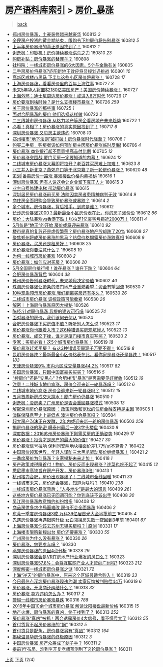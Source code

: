 [房产语料库索引](../../README.md)  > [房价_暴涨](房价_暴涨.md)
====
> [back](../README.md)

- [郑州房价暴涨，土豪装修越来越豪华](http://jkwz.applinzi.com/ittc/6865506367988827141.html#%E9%83%91%E5%B7%9E%E6%88%BF%E4%BB%B7%E6%9A%B4%E6%B6%A8%EF%BC%8C%E5%9C%9F%E8%B1%AA%E8%A3%85%E4%BF%AE%E8%B6%8A%E6%9D%A5%E8%B6%8A%E8%B1%AA%E5%8D%8E) 160813 *3* 
- [全民房产投资的黄金期结束，限购令下的房价将告别暴涨](http://jkwz.applinzi.com/ittc/6865592973802341380.html#%E5%85%A8%E6%B0%91%E6%88%BF%E4%BA%A7%E6%8A%95%E8%B5%84%E7%9A%84%E9%BB%84%E9%87%91%E6%9C%9F%E7%BB%93%E6%9D%9F%EF%BC%8C%E9%99%90%E8%B4%AD%E4%BB%A4%E4%B8%8B%E7%9A%84%E6%88%BF%E4%BB%B7%E5%B0%86%E5%91%8A%E5%88%AB%E6%9A%B4%E6%B6%A8) 160812 *5* 
- [上半年房价暴涨的真正原因找到了！](http://jkwz.applinzi.com/ittc/6865510423511696388.html#%E4%B8%8A%E5%8D%8A%E5%B9%B4%E6%88%BF%E4%BB%B7%E6%9A%B4%E6%B6%A8%E7%9A%84%E7%9C%9F%E6%AD%A3%E5%8E%9F%E5%9B%A0%E6%89%BE%E5%88%B0%E4%BA%86%EF%BC%81) 160812 *1* 
- [谢逸枫：印钞机！房价持续暴涨洪荒之力](http://jkwz.applinzi.com/ittc/6864869971330597893.html#%E8%B0%A2%E9%80%B8%E6%9E%AB%EF%BC%9A%E5%8D%B0%E9%92%9E%E6%9C%BA%EF%BC%81%E6%88%BF%E4%BB%B7%E6%8C%81%E7%BB%AD%E6%9A%B4%E6%B6%A8%E6%B4%AA%E8%8D%92%E4%B9%8B%E5%8A%9B) 160810 *23* 
- [购房补贴：房价暴涨的替罪羊？](http://jkwz.applinzi.com/ittc/6864035003259945988.html#%E8%B4%AD%E6%88%BF%E8%A1%A5%E8%B4%B4%EF%BC%9A%E6%88%BF%E4%BB%B7%E6%9A%B4%E6%B6%A8%E7%9A%84%E6%9B%BF%E7%BD%AA%E7%BE%8A%EF%BC%9F) 160808  
- [社科院：一线城市房价暴涨的6大因素，5个与金融有关](http://jkwz.applinzi.com/ittc/6862826220999410693.html#%E7%A4%BE%E7%A7%91%E9%99%A2%EF%BC%9A%E4%B8%80%E7%BA%BF%E5%9F%8E%E5%B8%82%E6%88%BF%E4%BB%B7%E6%9A%B4%E6%B6%A8%E7%9A%846%E5%A4%A7%E5%9B%A0%E7%B4%A0%EF%BC%8C5%E4%B8%AA%E4%B8%8E%E9%87%91%E8%9E%8D%E6%9C%89%E5%85%B3) 160805  
- [二手房房价将暴涨?庐阳新地王效应将显规划遇挑战](http://jkwz.applinzi.com/ittc/6861317098210591749.html#%E4%BA%8C%E6%89%8B%E6%88%BF%E6%88%BF%E4%BB%B7%E5%B0%86%E6%9A%B4%E6%B6%A8%3F%E5%BA%90%E9%98%B3%E6%96%B0%E5%9C%B0%E7%8E%8B%E6%95%88%E5%BA%94%E5%B0%86%E6%98%BE%E8%A7%84%E5%88%92%E9%81%87%E6%8C%91%E6%88%98) 160801 *10* 
- [高新区成楼市黑马 下半年这些小区房价将暴涨！](http://jkwz.applinzi.com/ittc/6859968943867036676.html#%E9%AB%98%E6%96%B0%E5%8C%BA%E6%88%90%E6%A5%BC%E5%B8%82%E9%BB%91%E9%A9%AC+%E4%B8%8B%E5%8D%8A%E5%B9%B4%E8%BF%99%E4%BA%9B%E5%B0%8F%E5%8C%BA%E6%88%BF%E4%BB%B7%E5%B0%86%E6%9A%B4%E6%B6%A8%EF%BC%81) 160728 *17* 
- [上海房价暴涨，看看房价里的百年上海往事](http://jkwz.applinzi.com/ittc/6859664705194558468.html#%E4%B8%8A%E6%B5%B7%E6%88%BF%E4%BB%B7%E6%9A%B4%E6%B6%A8%EF%BC%8C%E7%9C%8B%E7%9C%8B%E6%88%BF%E4%BB%B7%E9%87%8C%E7%9A%84%E7%99%BE%E5%B9%B4%E4%B8%8A%E6%B5%B7%E5%BE%80%E4%BA%8B) 160727 *3* 
- [未来5年华人将置$2180亿美国房产！美国房价持续暴涨！](http://jkwz.applinzi.com/ittc/6859474257284957188.html#%E6%9C%AA%E6%9D%A55%E5%B9%B4%E5%8D%8E%E4%BA%BA%E5%B0%86%E7%BD%AE%242180%E4%BA%BF%E7%BE%8E%E5%9B%BD%E6%88%BF%E4%BA%A7%EF%BC%81%E7%BE%8E%E5%9B%BD%E6%88%BF%E4%BB%B7%E6%8C%81%E7%BB%AD%E6%9A%B4%E6%B6%A8%EF%BC%81) 160727  
- [上海外环：迪士尼周边房价暴涨！或进入8万时代](http://jkwz.applinzi.com/ittc/6859189533320676356.html#%E4%B8%8A%E6%B5%B7%E5%A4%96%E7%8E%AF%EF%BC%9A%E8%BF%AA%E5%A3%AB%E5%B0%BC%E5%91%A8%E8%BE%B9%E6%88%BF%E4%BB%B7%E6%9A%B4%E6%B6%A8%EF%BC%81%E6%88%96%E8%BF%9B%E5%85%A58%E4%B8%87%E6%97%B6%E4%BB%A3) 160726 *17* 
- [房价要涨到啥时候？是什么支撑楼市暴涨？](http://jkwz.applinzi.com/ittc/6859109150742807557.html#%E6%88%BF%E4%BB%B7%E8%A6%81%E6%B6%A8%E5%88%B0%E5%95%A5%E6%97%B6%E5%80%99%EF%BC%9F%E6%98%AF%E4%BB%80%E4%B9%88%E6%94%AF%E6%92%91%E6%A5%BC%E5%B8%82%E6%9A%B4%E6%B6%A8%EF%BC%9F) 160726 *259* 
- [关于房价暴涨的那些事](http://jkwz.applinzi.com/ittc/6858687522607203333.html#%E5%85%B3%E4%BA%8E%E6%88%BF%E4%BB%B7%E6%9A%B4%E6%B6%A8%E7%9A%84%E9%82%A3%E4%BA%9B%E4%BA%8B) 160725 *1* 
- [面对合肥暴涨的房价 他们选择这样做](http://jkwz.applinzi.com/ittc/6857738181793022980.html#%E9%9D%A2%E5%AF%B9%E5%90%88%E8%82%A5%E6%9A%B4%E6%B6%A8%E7%9A%84%E6%88%BF%E4%BB%B7+%E4%BB%96%E4%BB%AC%E9%80%89%E6%8B%A9%E8%BF%99%E6%A0%B7%E5%81%9A) 160722 *2* 
- [二三线城市房价暴涨 从格力地产等房企看房地产未来趋势](http://jkwz.applinzi.com/ittc/6857735491927147524.html#%E4%BA%8C%E4%B8%89%E7%BA%BF%E5%9F%8E%E5%B8%82%E6%88%BF%E4%BB%B7%E6%9A%B4%E6%B6%A8+%E4%BB%8E%E6%A0%BC%E5%8A%9B%E5%9C%B0%E4%BA%A7%E7%AD%89%E6%88%BF%E4%BC%81%E7%9C%8B%E6%88%BF%E5%9C%B0%E4%BA%A7%E6%9C%AA%E6%9D%A5%E8%B6%8B%E5%8A%BF) 160722 *1* 
- [必看！真相了！房价暴涨的真实原因找到了！](http://jkwz.applinzi.com/ittc/6855897371866825732.html#%E5%BF%85%E7%9C%8B%EF%BC%81%E7%9C%9F%E7%9B%B8%E4%BA%86%EF%BC%81%E6%88%BF%E4%BB%B7%E6%9A%B4%E6%B6%A8%E7%9A%84%E7%9C%9F%E5%AE%9E%E5%8E%9F%E5%9B%A0%E6%89%BE%E5%88%B0%E4%BA%86%EF%BC%81) 160717 *6* 
- [深圳房价暴涨 又见房主欲违约](http://jkwz.applinzi.com/ittc/6852489558251537413.html#%E6%B7%B1%E5%9C%B3%E6%88%BF%E4%BB%B7%E6%9A%B4%E6%B6%A8+%E5%8F%88%E8%A7%81%E6%88%BF%E4%B8%BB%E6%AC%B2%E8%BF%9D%E7%BA%A6) 160708 *10* 
- [郑州楼市“地下法则”被打破！房价暴涨时代降至？](http://jkwz.applinzi.com/ittc/6852438466096530436.html#%E9%83%91%E5%B7%9E%E6%A5%BC%E5%B8%82%E2%80%9C%E5%9C%B0%E4%B8%8B%E6%B3%95%E5%88%99%E2%80%9D%E8%A2%AB%E6%89%93%E7%A0%B4%EF%BC%81%E6%88%BF%E4%BB%B7%E6%9A%B4%E6%B6%A8%E6%97%B6%E4%BB%A3%E9%99%8D%E8%87%B3%EF%BC%9F) 160708 *1* 
- [购买二手房，购房者该如何预防房主因房价暴涨临时反悔!](http://jkwz.applinzi.com/ittc/6851791421367124997.html#%E8%B4%AD%E4%B9%B0%E4%BA%8C%E6%89%8B%E6%88%BF%EF%BC%8C%E8%B4%AD%E6%88%BF%E8%80%85%E8%AF%A5%E5%A6%82%E4%BD%95%E9%A2%84%E9%98%B2%E6%88%BF%E4%B8%BB%E5%9B%A0%E6%88%BF%E4%BB%B7%E6%9A%B4%E6%B6%A8%E4%B8%B4%E6%97%B6%E5%8F%8D%E6%82%94%21) 160706 *4* 
- [房价暴涨 商业银行却不愿意提高首付比例](http://jkwz.applinzi.com/ittc/6851318854432850949.html#%E6%88%BF%E4%BB%B7%E6%9A%B4%E6%B6%A8+%E5%95%86%E4%B8%9A%E9%93%B6%E8%A1%8C%E5%8D%B4%E4%B8%8D%E6%84%BF%E6%84%8F%E6%8F%90%E9%AB%98%E9%A6%96%E4%BB%98%E6%AF%94%E4%BE%8B) 160705 *12* 
- [房价暴涨突围战 厦门买房一定要知道的内幕！](http://jkwz.applinzi.com/ittc/6847274640254436357.html#%E6%88%BF%E4%BB%B7%E6%9A%B4%E6%B6%A8%E7%AA%81%E5%9B%B4%E6%88%98+%E5%8E%A6%E9%97%A8%E4%B9%B0%E6%88%BF%E4%B8%80%E5%AE%9A%E8%A6%81%E7%9F%A5%E9%81%93%E7%9A%84%E5%86%85%E5%B9%95%EF%BC%81) 160624 *12* 
- [二线城市房价暴涨大幕即将拉开？老百姓买房难上加难！](http://jkwz.applinzi.com/ittc/6846859331282404357.html#%E4%BA%8C%E7%BA%BF%E5%9F%8E%E5%B8%82%E6%88%BF%E4%BB%B7%E6%9A%B4%E6%B6%A8%E5%A4%A7%E5%B9%95%E5%8D%B3%E5%B0%86%E6%8B%89%E5%BC%80%EF%BC%9F%E8%80%81%E7%99%BE%E5%A7%93%E4%B9%B0%E6%88%BF%E9%9A%BE%E4%B8%8A%E5%8A%A0%E9%9A%BE%EF%BC%81) 160623 *8* 
- [北三并入新北京？燕郊户口等于北京籍？新一轮房价暴涨？](http://jkwz.applinzi.com/ittc/6845748172902892548.html#%E5%8C%97%E4%B8%89%E5%B9%B6%E5%85%A5%E6%96%B0%E5%8C%97%E4%BA%AC%EF%BC%9F%E7%87%95%E9%83%8A%E6%88%B7%E5%8F%A3%E7%AD%89%E4%BA%8E%E5%8C%97%E4%BA%AC%E7%B1%8D%EF%BC%9F%E6%96%B0%E4%B8%80%E8%BD%AE%E6%88%BF%E4%BB%B7%E6%9A%B4%E6%B6%A8%EF%BC%9F) 160620 *48* 
- [策划|番禺房价一路涨 暴涨楼盘价格内幕揭秘](http://jkwz.applinzi.com/ittc/6844385065760719876.html#%E7%AD%96%E5%88%92%7C%E7%95%AA%E7%A6%BA%E6%88%BF%E4%BB%B7%E4%B8%80%E8%B7%AF%E6%B6%A8+%E6%9A%B4%E6%B6%A8%E6%A5%BC%E7%9B%98%E4%BB%B7%E6%A0%BC%E5%86%85%E5%B9%95%E6%8F%AD%E7%A7%98) 160616 *1* 
- [深圳房价暴涨 但有人说这会让企业留下真正人才](http://jkwz.applinzi.com/ittc/6843982826302866437.html#%E6%B7%B1%E5%9C%B3%E6%88%BF%E4%BB%B7%E6%9A%B4%E6%B6%A8+%E4%BD%86%E6%9C%89%E4%BA%BA%E8%AF%B4%E8%BF%99%E4%BC%9A%E8%AE%A9%E4%BC%81%E4%B8%9A%E7%95%99%E4%B8%8B%E7%9C%9F%E6%AD%A3%E4%BA%BA%E6%89%8D) 160615 *3* 
- [业主自费修建电梯 带动房价暴涨](http://jkwz.applinzi.com/ittc/6843873516256232453.html#%E4%B8%9A%E4%B8%BB%E8%87%AA%E8%B4%B9%E4%BF%AE%E5%BB%BA%E7%94%B5%E6%A2%AF+%E5%B8%A6%E5%8A%A8%E6%88%BF%E4%BB%B7%E6%9A%B4%E6%B6%A8) 160615  
- [深圳居民房价暴涨前买房 法院因卖房者患精神病判无效](http://jkwz.applinzi.com/ittc/6843671217101603845.html#%E6%B7%B1%E5%9C%B3%E5%B1%85%E6%B0%91%E6%88%BF%E4%BB%B7%E6%9A%B4%E6%B6%A8%E5%89%8D%E4%B9%B0%E6%88%BF+%E6%B3%95%E9%99%A2%E5%9B%A0%E5%8D%96%E6%88%BF%E8%80%85%E6%82%A3%E7%B2%BE%E7%A5%9E%E7%97%85%E5%88%A4%E6%97%A0%E6%95%88) 160614 *9* 
- [商住房全面限购会导致房价暴涨或暴跌？](http://jkwz.applinzi.com/ittc/6843583165888988165.html#%E5%95%86%E4%BD%8F%E6%88%BF%E5%85%A8%E9%9D%A2%E9%99%90%E8%B4%AD%E4%BC%9A%E5%AF%BC%E8%87%B4%E6%88%BF%E4%BB%B7%E6%9A%B4%E6%B6%A8%E6%88%96%E6%9A%B4%E8%B7%8C%EF%BC%9F) 160614 *2* 
- [多个城市，房价暴涨，背后推手，到底是谁？](http://jkwz.applinzi.com/ittc/6842957725545530372.html#%E5%A4%9A%E4%B8%AA%E5%9F%8E%E5%B8%82%EF%BC%8C%E6%88%BF%E4%BB%B7%E6%9A%B4%E6%B6%A8%EF%BC%8C%E8%83%8C%E5%90%8E%E6%8E%A8%E6%89%8B%EF%BC%8C%E5%88%B0%E5%BA%95%E6%98%AF%E8%B0%81%EF%BC%9F) 160612  
- [长沙房价暴涨2000？最新最全小区房价表在此，你的房子涨价没](http://jkwz.applinzi.com/ittc/6842914637418595333.html#%E9%95%BF%E6%B2%99%E6%88%BF%E4%BB%B7%E6%9A%B4%E6%B6%A82000%EF%BC%9F%E6%9C%80%E6%96%B0%E6%9C%80%E5%85%A8%E5%B0%8F%E5%8C%BA%E6%88%BF%E4%BB%B7%E8%A1%A8%E5%9C%A8%E6%AD%A4%EF%BC%8C%E4%BD%A0%E7%9A%84%E6%88%BF%E5%AD%90%E6%B6%A8%E4%BB%B7%E6%B2%A1) 160612 *66* 
- [房价：大陆暴涨vs香港下跌！张柏芝1亿豪宅亏损近2000万！](http://jkwz.applinzi.com/ittc/6841014764750504965.html#%E6%88%BF%E4%BB%B7%EF%BC%9A%E5%A4%A7%E9%99%86%E6%9A%B4%E6%B6%A8vs%E9%A6%99%E6%B8%AF%E4%B8%8B%E8%B7%8C%EF%BC%81%E5%BC%A0%E6%9F%8F%E8%8A%9D1%E4%BA%BF%E8%B1%AA%E5%AE%85%E4%BA%8F%E6%8D%9F%E8%BF%912000%E4%B8%87%EF%BC%81) 160611 *4* 
- [5月仅是“地王”的开始 房价或将迎来暴涨](http://jkwz.applinzi.com/ittc/6842159618817786885.html#5%E6%9C%88%E4%BB%85%E6%98%AF%E2%80%9C%E5%9C%B0%E7%8E%8B%E2%80%9D%E7%9A%84%E5%BC%80%E5%A7%8B+%E6%88%BF%E4%BB%B7%E6%88%96%E5%B0%86%E8%BF%8E%E6%9D%A5%E6%9A%B4%E6%B6%A8) 160610 *92* 
- [楼市是真的复苏还是虚假繁荣？房价暴涨地产股却跌了20%](http://jkwz.applinzi.com/ittc/6841457903512585220.html#%E6%A5%BC%E5%B8%82%E6%98%AF%E7%9C%9F%E7%9A%84%E5%A4%8D%E8%8B%8F%E8%BF%98%E6%98%AF%E8%99%9A%E5%81%87%E7%B9%81%E8%8D%A3%EF%BC%9F%E6%88%BF%E4%BB%B7%E6%9A%B4%E6%B6%A8%E5%9C%B0%E4%BA%A7%E8%82%A1%E5%8D%B4%E8%B7%8C%E4%BA%8620%25) 160608 *27* 
- [聚焦郑州将成房价暴涨的黑马？热盘价格揭露房价涨跌真相](http://jkwz.applinzi.com/ittc/6841394729606185989.html#%E8%81%9A%E7%84%A6%E9%83%91%E5%B7%9E%E5%B0%86%E6%88%90%E6%88%BF%E4%BB%B7%E6%9A%B4%E6%B6%A8%E7%9A%84%E9%BB%91%E9%A9%AC%EF%BC%9F%E7%83%AD%E7%9B%98%E4%BB%B7%E6%A0%BC%E6%8F%AD%E9%9C%B2%E6%88%BF%E4%BB%B7%E6%B6%A8%E8%B7%8C%E7%9C%9F%E7%9B%B8) 160608 *9* 
- [房价暴涨，买房还是租房好！](http://jkwz.applinzi.com/ittc/6841390426074121221.html#%E6%88%BF%E4%BB%B7%E6%9A%B4%E6%B6%A8%EF%BC%8C%E4%B9%B0%E6%88%BF%E8%BF%98%E6%98%AF%E7%A7%9F%E6%88%BF%E5%A5%BD%EF%BC%81) 160608 *25* 
- [房价暴涨你要注意什么？](http://jkwz.applinzi.com/ittc/6841297543350453252.html#%E6%88%BF%E4%BB%B7%E6%9A%B4%E6%B6%A8%E4%BD%A0%E8%A6%81%E6%B3%A8%E6%84%8F%E4%BB%80%E4%B9%88%EF%BC%9F) 160608 *19* 
- [为何一线城市房价暴涨](http://jkwz.applinzi.com/ittc/6841282198199862277.html#%E4%B8%BA%E4%BD%95%E4%B8%80%E7%BA%BF%E5%9F%8E%E5%B8%82%E6%88%BF%E4%BB%B7%E6%9A%B4%E6%B6%A8) 160608 *2* 
- [房价暴涨：如何应对买房？](http://jkwz.applinzi.com/ittc/6840616707034711045.html#%E6%88%BF%E4%BB%B7%E6%9A%B4%E6%B6%A8%EF%BC%9A%E5%A6%82%E4%BD%95%E5%BA%94%E5%AF%B9%E4%B9%B0%E6%88%BF%EF%BC%9F) 160606 *20* 
- [5月全国房价排行榜！谁在暴涨？谁在下跌？](http://jkwz.applinzi.com/ittc/6839932348208251909.html#5%E6%9C%88%E5%85%A8%E5%9B%BD%E6%88%BF%E4%BB%B7%E6%8E%92%E8%A1%8C%E6%A6%9C%EF%BC%81%E8%B0%81%E5%9C%A8%E6%9A%B4%E6%B6%A8%EF%BC%9F%E8%B0%81%E5%9C%A8%E4%B8%8B%E8%B7%8C%EF%BC%9F) 160604 *64* 
- [合肥房价暴涨背后](http://jkwz.applinzi.com/ittc/6839924074750673924.html#%E5%90%88%E8%82%A5%E6%88%BF%E4%BB%B7%E6%9A%B4%E6%B6%A8%E8%83%8C%E5%90%8E) 160604 *38* 
- [苏州房价告别暴涨时代，未来地段决定价值](http://jkwz.applinzi.com/ittc/6839038762642048005.html#%E8%8B%8F%E5%B7%9E%E6%88%BF%E4%BB%B7%E5%91%8A%E5%88%AB%E6%9A%B4%E6%B6%A8%E6%97%B6%E4%BB%A3%EF%BC%8C%E6%9C%AA%E6%9D%A5%E5%9C%B0%E6%AE%B5%E5%86%B3%E5%AE%9A%E4%BB%B7%E5%80%BC) 160602 *40* 
- [珠海房价暴涨让萧条的澳门地产业重燃希望：资金有望回流](http://jkwz.applinzi.com/ittc/6838144321165198340.html#%E7%8F%A0%E6%B5%B7%E6%88%BF%E4%BB%B7%E6%9A%B4%E6%B6%A8%E8%AE%A9%E8%90%A7%E6%9D%A1%E7%9A%84%E6%BE%B3%E9%97%A8%E5%9C%B0%E4%BA%A7%E4%B8%9A%E9%87%8D%E7%87%83%E5%B8%8C%E6%9C%9B%EF%BC%9A%E8%B5%84%E9%87%91%E6%9C%89%E6%9C%9B%E5%9B%9E%E6%B5%81) 160530 *7* 
- [10种现象预示房价暴涨 我们距离买房还有多久？](http://jkwz.applinzi.com/ittc/6838112178309432325.html#10%E7%A7%8D%E7%8E%B0%E8%B1%A1%E9%A2%84%E7%A4%BA%E6%88%BF%E4%BB%B7%E6%9A%B4%E6%B6%A8+%E6%88%91%E4%BB%AC%E8%B7%9D%E7%A6%BB%E4%B9%B0%E6%88%BF%E8%BF%98%E6%9C%89%E5%A4%9A%E4%B9%85%EF%BC%9F) 160530 *26* 
- [二线城市房价暴涨 调控政策可能收紧](http://jkwz.applinzi.com/ittc/6838022573774078981.html#%E4%BA%8C%E7%BA%BF%E5%9F%8E%E5%B8%82%E6%88%BF%E4%BB%B7%E6%9A%B4%E6%B6%A8+%E8%B0%83%E6%8E%A7%E6%94%BF%E7%AD%96%E5%8F%AF%E8%83%BD%E6%94%B6%E7%B4%A7) 160530 *26* 
- [解密｜上海房价暴涨原因大揭秘](http://jkwz.applinzi.com/ittc/6836535126884090884.html#%E8%A7%A3%E5%AF%86%EF%BD%9C%E4%B8%8A%E6%B5%B7%E6%88%BF%E4%BB%B7%E6%9A%B4%E6%B6%A8%E5%8E%9F%E5%9B%A0%E5%A4%A7%E6%8F%AD%E7%A7%98) 160526  
- [陈经:针对房价暴涨,我提的建议可行吗](http://jkwz.applinzi.com/ittc/6836187215885239300.html#%E9%99%88%E7%BB%8F%3A%E9%92%88%E5%AF%B9%E6%88%BF%E4%BB%B7%E6%9A%B4%E6%B6%A8%2C%E6%88%91%E6%8F%90%E7%9A%84%E5%BB%BA%E8%AE%AE%E5%8F%AF%E8%A1%8C%E5%90%97) 160525 *74* 
- [面对暴涨的房价，我们该何去何从](http://jkwz.applinzi.com/ittc/6835806220052857860.html#%E9%9D%A2%E5%AF%B9%E6%9A%B4%E6%B6%A8%E7%9A%84%E6%88%BF%E4%BB%B7%EF%BC%8C%E6%88%91%E4%BB%AC%E8%AF%A5%E4%BD%95%E5%8E%BB%E4%BD%95%E4%BB%8E) 160524  
- [合肥房价暴涨下买房值不值？听听别人怎么说](http://jkwz.applinzi.com/ittc/6835493074935219205.html#%E5%90%88%E8%82%A5%E6%88%BF%E4%BB%B7%E6%9A%B4%E6%B6%A8%E4%B8%8B%E4%B9%B0%E6%88%BF%E5%80%BC%E4%B8%8D%E5%80%BC%EF%BC%9F%E5%90%AC%E5%90%AC%E5%88%AB%E4%BA%BA%E6%80%8E%E4%B9%88%E8%AF%B4) 160523 *17* 
- [房价暴涨你也跟着入市？这6种错误买房观坑惨人](http://jkwz.applinzi.com/ittc/6835340442060981252.html#%E6%88%BF%E4%BB%B7%E6%9A%B4%E6%B6%A8%E4%BD%A0%E4%B9%9F%E8%B7%9F%E7%9D%80%E5%85%A5%E5%B8%82%EF%BC%9F%E8%BF%996%E7%A7%8D%E9%94%99%E8%AF%AF%E4%B9%B0%E6%88%BF%E8%A7%82%E5%9D%91%E6%83%A8%E4%BA%BA) 160523 *10* 
- [房价暴涨、成交下挫，谁才是厦门楼市真实写照？](http://jkwz.applinzi.com/ittc/6834234525567419396.html#%E6%88%BF%E4%BB%B7%E6%9A%B4%E6%B6%A8%E3%80%81%E6%88%90%E4%BA%A4%E4%B8%8B%E6%8C%AB%EF%BC%8C%E8%B0%81%E6%89%8D%E6%98%AF%E5%8E%A6%E9%97%A8%E6%A5%BC%E5%B8%82%E7%9C%9F%E5%AE%9E%E5%86%99%E7%85%A7%EF%BC%9F) 160520 *2* 
- [专家：买房必看！这5个城市房价将暴涨！](http://jkwz.applinzi.com/ittc/6834030812655518724.html#%E4%B8%93%E5%AE%B6%EF%BC%9A%E4%B9%B0%E6%88%BF%E5%BF%85%E7%9C%8B%EF%BC%81%E8%BF%995%E4%B8%AA%E5%9F%8E%E5%B8%82%E6%88%BF%E4%BB%B7%E5%B0%86%E6%9A%B4%E6%B6%A8%EF%BC%81) 160519 *18* 
- [房价暴涨赶紧买房？ 有这3种错误买房观千万要不得！](http://jkwz.applinzi.com/ittc/6833969768054653957.html#%E6%88%BF%E4%BB%B7%E6%9A%B4%E6%B6%A8%E8%B5%B6%E7%B4%A7%E4%B9%B0%E6%88%BF%EF%BC%9F+%E6%9C%89%E8%BF%993%E7%A7%8D%E9%94%99%E8%AF%AF%E4%B9%B0%E6%88%BF%E8%A7%82%E5%8D%83%E4%B8%87%E8%A6%81%E4%B8%8D%E5%BE%97%EF%BC%81) 160519 *8* 
- [昆明房价暴跌？最新最全小区价格表在此，看你家是暴涨还是暴跌！](http://jkwz.applinzi.com/ittc/6833258227688801284.html#%E6%98%86%E6%98%8E%E6%88%BF%E4%BB%B7%E6%9A%B4%E8%B7%8C%EF%BC%9F%E6%9C%80%E6%96%B0%E6%9C%80%E5%85%A8%E5%B0%8F%E5%8C%BA%E4%BB%B7%E6%A0%BC%E8%A1%A8%E5%9C%A8%E6%AD%A4%EF%BC%8C%E7%9C%8B%E4%BD%A0%E5%AE%B6%E6%98%AF%E6%9A%B4%E6%B6%A8%E8%BF%98%E6%98%AF%E6%9A%B4%E8%B7%8C%EF%BC%81) 160517 *183* 
- [天津房价猛涨9% 市内六区成交量暴涨44.2%](http://jkwz.applinzi.com/ittc/6833134088508408836.html#%E5%A4%A9%E6%B4%A5%E6%88%BF%E4%BB%B7%E7%8C%9B%E6%B6%A89%25+%E5%B8%82%E5%86%85%E5%85%AD%E5%8C%BA%E6%88%90%E4%BA%A4%E9%87%8F%E6%9A%B4%E6%B6%A844.2%25) 160517 *82* 
- [多国房价暴涨，只因中国富豪买买买？](http://jkwz.applinzi.com/ittc/6832879544490787845.html#%E5%A4%9A%E5%9B%BD%E6%88%BF%E4%BB%B7%E6%9A%B4%E6%B6%A8%EF%BC%8C%E5%8F%AA%E5%9B%A0%E4%B8%AD%E5%9B%BD%E5%AF%8C%E8%B1%AA%E4%B9%B0%E4%B9%B0%E4%B9%B0%EF%BC%9F) 160516 *5* 
- [&quot;控房价&quot;还是&quot;安民心&quot; ?合肥楼市&quot;暴涨&quot;是否需要见好就收](http://jkwz.applinzi.com/ittc/6831408177194992645.html#%26quot%3B%E6%8E%A7%E6%88%BF%E4%BB%B7%26quot%3B%E8%BF%98%E6%98%AF%26quot%3B%E5%AE%89%E6%B0%91%E5%BF%83%26quot%3B+%3F%E5%90%88%E8%82%A5%E6%A5%BC%E5%B8%82%26quot%3B%E6%9A%B4%E6%B6%A8%26quot%3B%E6%98%AF%E5%90%A6%E9%9C%80%E8%A6%81%E8%A7%81%E5%A5%BD%E5%B0%B1%E6%94%B6) 160512 *16* 
- [注意！二线城市地价疯涨，房价会迎来新一轮暴涨吗？](http://jkwz.applinzi.com/ittc/6831317274891650052.html#%E6%B3%A8%E6%84%8F%EF%BC%81%E4%BA%8C%E7%BA%BF%E5%9F%8E%E5%B8%82%E5%9C%B0%E4%BB%B7%E7%96%AF%E6%B6%A8%EF%BC%8C%E6%88%BF%E4%BB%B7%E4%BC%9A%E8%BF%8E%E6%9D%A5%E6%96%B0%E4%B8%80%E8%BD%AE%E6%9A%B4%E6%B6%A8%E5%90%97%EF%BC%9F) 160512 *6* 
- [二线城市地价疯涨 房价会迎来新一轮暴涨吗？](http://jkwz.applinzi.com/ittc/6831257720296309764.html#%E4%BA%8C%E7%BA%BF%E5%9F%8E%E5%B8%82%E5%9C%B0%E4%BB%B7%E7%96%AF%E6%B6%A8+%E6%88%BF%E4%BB%B7%E4%BC%9A%E8%BF%8E%E6%9D%A5%E6%96%B0%E4%B8%80%E8%BD%AE%E6%9A%B4%E6%B6%A8%E5%90%97%EF%BC%9F) 160512 *15* 
- [五月首周新房成交大跳水！厦门房价仍暴涨](http://jkwz.applinzi.com/ittc/6830680142338589700.html#%E4%BA%94%E6%9C%88%E9%A6%96%E5%91%A8%E6%96%B0%E6%88%BF%E6%88%90%E4%BA%A4%E5%A4%A7%E8%B7%B3%E6%B0%B4%EF%BC%81%E5%8E%A6%E9%97%A8%E6%88%BF%E4%BB%B7%E4%BB%8D%E6%9A%B4%E6%B6%A8) 160510 *1* 
- [谢逸枫：没房卖？广州房价是否会重回暴涨模式](http://jkwz.applinzi.com/ittc/6829856512809632772.html#%E8%B0%A2%E9%80%B8%E6%9E%AB%EF%BC%9A%E6%B2%A1%E6%88%BF%E5%8D%96%EF%BC%9F%E5%B9%BF%E5%B7%9E%E6%88%BF%E4%BB%B7%E6%98%AF%E5%90%A6%E4%BC%9A%E9%87%8D%E5%9B%9E%E6%9A%B4%E6%B6%A8%E6%A8%A1%E5%BC%8F) 160508 *13* 
- [解密深圳房价暴涨原因 ：政策刺激和宽松的住房金融支持是主因](http://jkwz.applinzi.com/ittc/6828749489237918725.html#%E8%A7%A3%E5%AF%86%E6%B7%B1%E5%9C%B3%E6%88%BF%E4%BB%B7%E6%9A%B4%E6%B6%A8%E5%8E%9F%E5%9B%A0+%EF%BC%9A%E6%94%BF%E7%AD%96%E5%88%BA%E6%BF%80%E5%92%8C%E5%AE%BD%E6%9D%BE%E7%9A%84%E4%BD%8F%E6%88%BF%E9%87%91%E8%9E%8D%E6%94%AF%E6%8C%81%E6%98%AF%E4%B8%BB%E5%9B%A0) 160505 *1* 
- [澳联储降息至史上最低点 澳洲房价会暴涨吗？](http://jkwz.applinzi.com/ittc/6828291543727080452.html#%E6%BE%B3%E8%81%94%E5%82%A8%E9%99%8D%E6%81%AF%E8%87%B3%E5%8F%B2%E4%B8%8A%E6%9C%80%E4%BD%8E%E7%82%B9+%E6%BE%B3%E6%B4%B2%E6%88%BF%E4%BB%B7%E4%BC%9A%E6%9A%B4%E6%B6%A8%E5%90%97%EF%BC%9F) 160504  
- [超大房产泡沫正在发酵，2年内或迎来新一轮的房价暴涨](http://jkwz.applinzi.com/ittc/6827794876791784453.html#%E8%B6%85%E5%A4%A7%E6%88%BF%E4%BA%A7%E6%B3%A1%E6%B2%AB%E6%AD%A3%E5%9C%A8%E5%8F%91%E9%85%B5%EF%BC%8C2%E5%B9%B4%E5%86%85%E6%88%96%E8%BF%8E%E6%9D%A5%E6%96%B0%E4%B8%80%E8%BD%AE%E7%9A%84%E6%88%BF%E4%BB%B7%E6%9A%B4%E6%B6%A8) 160503 *258* 
- [揭房价暴涨的秘密 曝泰州最后一波3字头楼盘](http://jkwz.applinzi.com/ittc/6826836199456900101.html#%E6%8F%AD%E6%88%BF%E4%BB%B7%E6%9A%B4%E6%B6%A8%E7%9A%84%E7%A7%98%E5%AF%86+%E6%9B%9D%E6%B3%B0%E5%B7%9E%E6%9C%80%E5%90%8E%E4%B8%80%E6%B3%A23%E5%AD%97%E5%A4%B4%E6%A5%BC%E7%9B%98) 160430 *8* 
- [深度数据：2016苏州房价暴涨下刚需买房的正确姿势](http://jkwz.applinzi.com/ittc/6826543501013419013.html#%E6%B7%B1%E5%BA%A6%E6%95%B0%E6%8D%AE%EF%BC%9A2016%E8%8B%8F%E5%B7%9E%E6%88%BF%E4%BB%B7%E6%9A%B4%E6%B6%A8%E4%B8%8B%E5%88%9A%E9%9C%80%E4%B9%B0%E6%88%BF%E7%9A%84%E6%AD%A3%E7%A1%AE%E5%A7%BF%E5%8A%BF) 160429 *17* 
- [房价暴涨！投资才是房产的最大的价值?](http://jkwz.applinzi.com/ittc/6825698046541038596.html#%E6%88%BF%E4%BB%B7%E6%9A%B4%E6%B6%A8%EF%BC%81%E6%8A%95%E8%B5%84%E6%89%8D%E6%98%AF%E6%88%BF%E4%BA%A7%E7%9A%84%E6%9C%80%E5%A4%A7%E7%9A%84%E4%BB%B7%E5%80%BC%3F) 160427 *30* 
- [房价暴涨信号拉响 保利同安两地块楼面价差1.7万/㎡不算贵？](http://jkwz.applinzi.com/ittc/6823914515989005317.html#%E6%88%BF%E4%BB%B7%E6%9A%B4%E6%B6%A8%E4%BF%A1%E5%8F%B7%E6%8B%89%E5%93%8D+%E4%BF%9D%E5%88%A9%E5%90%8C%E5%AE%89%E4%B8%A4%E5%9C%B0%E5%9D%97%E6%A5%BC%E9%9D%A2%E4%BB%B7%E5%B7%AE1.7%E4%B8%87%2F%E3%8E%A1%E4%B8%8D%E7%AE%97%E8%B4%B5%EF%BC%9F) 160422  
- [中国房价领涨世界，年轻人谨防三大黑爪驱动房价继续暴涨！](http://jkwz.applinzi.com/ittc/6823657857886979077.html#%E4%B8%AD%E5%9B%BD%E6%88%BF%E4%BB%B7%E9%A2%86%E6%B6%A8%E4%B8%96%E7%95%8C%EF%BC%8C%E5%B9%B4%E8%BD%BB%E4%BA%BA%E8%B0%A8%E9%98%B2%E4%B8%89%E5%A4%A7%E9%BB%91%E7%88%AA%E9%A9%B1%E5%8A%A8%E6%88%BF%E4%BB%B7%E7%BB%A7%E7%BB%AD%E6%9A%B4%E6%B6%A8%EF%BC%81) 160421 *2* 
- [一季度房价为何暴涨？专家揭秘未来走势！](http://jkwz.applinzi.com/ittc/6822373353385886724.html#%E4%B8%80%E5%AD%A3%E5%BA%A6%E6%88%BF%E4%BB%B7%E4%B8%BA%E4%BD%95%E6%9A%B4%E6%B6%A8%EF%BC%9F%E4%B8%93%E5%AE%B6%E6%8F%AD%E7%A7%98%E6%9C%AA%E6%9D%A5%E8%B5%B0%E5%8A%BF%EF%BC%81) 160418 *1* 
- [房产政策减税降首付！物价、房价反而出现暴涨？连菜也吃不起了](http://jkwz.applinzi.com/ittc/6821319715389441028.html#%E6%88%BF%E4%BA%A7%E6%94%BF%E7%AD%96%E5%87%8F%E7%A8%8E%E9%99%8D%E9%A6%96%E4%BB%98%EF%BC%81%E7%89%A9%E4%BB%B7%E3%80%81%E6%88%BF%E4%BB%B7%E5%8F%8D%E8%80%8C%E5%87%BA%E7%8E%B0%E6%9A%B4%E6%B6%A8%EF%BC%9F%E8%BF%9E%E8%8F%9C%E4%B9%9F%E5%90%83%E4%B8%8D%E8%B5%B7%E4%BA%86) 160415 *12* 
- [悉尼墨市高铁旨在房产开发，房价暴涨3倍!](http://jkwz.applinzi.com/ittc/6820606192325755909.html#%E6%82%89%E5%B0%BC%E5%A2%A8%E5%B8%82%E9%AB%98%E9%93%81%E6%97%A8%E5%9C%A8%E6%88%BF%E4%BA%A7%E5%BC%80%E5%8F%91%EF%BC%8C%E6%88%BF%E4%BB%B7%E6%9A%B4%E6%B6%A83%E5%80%8D%21) 160413 *1* 
- [杭州接力合肥，房价出现暴涨了！二线城市全线回暖](http://jkwz.applinzi.com/ittc/6819724910972634116.html#%E6%9D%AD%E5%B7%9E%E6%8E%A5%E5%8A%9B%E5%90%88%E8%82%A5%EF%BC%8C%E6%88%BF%E4%BB%B7%E5%87%BA%E7%8E%B0%E6%9A%B4%E6%B6%A8%E4%BA%86%EF%BC%81%E4%BA%8C%E7%BA%BF%E5%9F%8E%E5%B8%82%E5%85%A8%E7%BA%BF%E5%9B%9E%E6%9A%96) 160411 *33* 
- [一线城市未来，房价还会暴涨，知道为啥吗？](http://jkwz.applinzi.com/ittc/6819496831603966981.html#%E4%B8%80%E7%BA%BF%E5%9F%8E%E5%B8%82%E6%9C%AA%E6%9D%A5%EF%BC%8C%E6%88%BF%E4%BB%B7%E8%BF%98%E4%BC%9A%E6%9A%B4%E6%B6%A8%EF%BC%8C%E7%9F%A5%E9%81%93%E4%B8%BA%E5%95%A5%E5%90%97%EF%BC%9F) 160410 *238* 
- [一线城市房价暴涨背后：“人多地少”是最大的谎言](http://jkwz.applinzi.com/ittc/6819046840104125444.html#%E4%B8%80%E7%BA%BF%E5%9F%8E%E5%B8%82%E6%88%BF%E4%BB%B7%E6%9A%B4%E6%B6%A8%E8%83%8C%E5%90%8E%EF%BC%9A%E2%80%9C%E4%BA%BA%E5%A4%9A%E5%9C%B0%E5%B0%91%E2%80%9D%E6%98%AF%E6%9C%80%E5%A4%A7%E7%9A%84%E8%B0%8E%E8%A8%80) 160409 *261* 
- [这些地方房价暴涨已无回调可能？你到底该不该出手](http://jkwz.applinzi.com/ittc/6818790667568284677.html#%E8%BF%99%E4%BA%9B%E5%9C%B0%E6%96%B9%E6%88%BF%E4%BB%B7%E6%9A%B4%E6%B6%A8%E5%B7%B2%E6%97%A0%E5%9B%9E%E8%B0%83%E5%8F%AF%E8%83%BD%EF%BC%9F%E4%BD%A0%E5%88%B0%E5%BA%95%E8%AF%A5%E4%B8%8D%E8%AF%A5%E5%87%BA%E6%89%8B) 160408 *30* 
- [吴江房价暴涨故意悔约纠纷增多](http://jkwz.applinzi.com/ittc/6818646418356962308.html#%E5%90%B4%E6%B1%9F%E6%88%BF%E4%BB%B7%E6%9A%B4%E6%B6%A8%E6%95%85%E6%84%8F%E6%82%94%E7%BA%A6%E7%BA%A0%E7%BA%B7%E5%A2%9E%E5%A4%9A) 160408 *13* 
- [商品房供多求少局面难改 房价不会全面暴涨](http://jkwz.applinzi.com/ittc/6817771252538147845.html#%E5%95%86%E5%93%81%E6%88%BF%E4%BE%9B%E5%A4%9A%E6%B1%82%E5%B0%91%E5%B1%80%E9%9D%A2%E9%9A%BE%E6%94%B9+%E6%88%BF%E4%BB%B7%E4%B8%8D%E4%BC%9A%E5%85%A8%E9%9D%A2%E6%9A%B4%E6%B6%A8) 160406 *2* 
- [东莞一季度房价暴涨3成 万科39亿居首光大金地揽前三](http://jkwz.applinzi.com/ittc/6817600607472845828.html#%E4%B8%9C%E8%8E%9E%E4%B8%80%E5%AD%A3%E5%BA%A6%E6%88%BF%E4%BB%B7%E6%9A%B4%E6%B6%A83%E6%88%90+%E4%B8%87%E7%A7%9139%E4%BA%BF%E5%B1%85%E9%A6%96%E5%85%89%E5%A4%A7%E9%87%91%E5%9C%B0%E6%8F%BD%E5%89%8D%E4%B8%89) 160405 *4* 
- [先遇房价暴涨再遇限购升级 女白领换房失败一夜回到3年前](http://jkwz.applinzi.com/ittc/6816193640703460356.html#%E5%85%88%E9%81%87%E6%88%BF%E4%BB%B7%E6%9A%B4%E6%B6%A8%E5%86%8D%E9%81%87%E9%99%90%E8%B4%AD%E5%8D%87%E7%BA%A7+%E5%A5%B3%E7%99%BD%E9%A2%86%E6%8D%A2%E6%88%BF%E5%A4%B1%E8%B4%A5%E4%B8%80%E5%A4%9C%E5%9B%9E%E5%88%B03%E5%B9%B4%E5%89%8D) 160401 *67* 
- [上海房价暴涨你该去苏州无锡买房吗？| 原创](http://jkwz.applinzi.com/ittc/6815855546351485957.html#%E4%B8%8A%E6%B5%B7%E6%88%BF%E4%BB%B7%E6%9A%B4%E6%B6%A8%E4%BD%A0%E8%AF%A5%E5%8E%BB%E8%8B%8F%E5%B7%9E%E6%97%A0%E9%94%A1%E4%B9%B0%E6%88%BF%E5%90%97%EF%BC%9F%7C+%E5%8E%9F%E5%88%9B) 160331 *17* 
- [上海楼市限购新规出台 房价还要暴涨？](http://jkwz.applinzi.com/ittc/6815402858681730052.html#%E4%B8%8A%E6%B5%B7%E6%A5%BC%E5%B8%82%E9%99%90%E8%B4%AD%E6%96%B0%E8%A7%84%E5%87%BA%E5%8F%B0+%E6%88%BF%E4%BB%B7%E8%BF%98%E8%A6%81%E6%9A%B4%E6%B6%A8%EF%BC%9F) 160330 *55* 
- [广州房价为什么没有暴涨？](http://jkwz.applinzi.com/ittc/6815391543812686852.html#%E5%B9%BF%E5%B7%9E%E6%88%BF%E4%BB%B7%E4%B8%BA%E4%BB%80%E4%B9%88%E6%B2%A1%E6%9C%89%E6%9A%B4%E6%B6%A8%EF%BC%9F) 160330 *26* 
- [房价暴涨，您要参与吗？](http://jkwz.applinzi.com/ittc/6815304996438410245.html#%E6%88%BF%E4%BB%B7%E6%9A%B4%E6%B6%A8%EF%BC%8C%E6%82%A8%E8%A6%81%E5%8F%82%E4%B8%8E%E5%90%97%EF%BC%9F) 160330  
- [燕郊房价暴涨的原因4点分析](http://jkwz.applinzi.com/ittc/6814594767677555716.html#%E7%87%95%E9%83%8A%E6%88%BF%E4%BB%B7%E6%9A%B4%E6%B6%A8%E7%9A%84%E5%8E%9F%E5%9B%A04%E7%82%B9%E5%88%86%E6%9E%90) 160328 *29* 
- [深圳房价暴涨会是VR在房地产行业爆发的风口么？](http://jkwz.applinzi.com/ittc/6812814229711094789.html#%E6%B7%B1%E5%9C%B3%E6%88%BF%E4%BB%B7%E6%9A%B4%E6%B6%A8%E4%BC%9A%E6%98%AFVR%E5%9C%A8%E6%88%BF%E5%9C%B0%E4%BA%A7%E8%A1%8C%E4%B8%9A%E7%88%86%E5%8F%91%E7%9A%84%E9%A3%8E%E5%8F%A3%E4%B9%88%EF%BC%9F) 160323  
- [深圳房价暴涨57.8%：会将互联网产业人才赶向广州吗?](http://jkwz.applinzi.com/ittc/6812686168818713605.html#%E6%B7%B1%E5%9C%B3%E6%88%BF%E4%BB%B7%E6%9A%B4%E6%B6%A857.8%25%EF%BC%9A%E4%BC%9A%E5%B0%86%E4%BA%92%E8%81%94%E7%BD%91%E4%BA%A7%E4%B8%9A%E4%BA%BA%E6%89%8D%E8%B5%B6%E5%90%91%E5%B9%BF%E5%B7%9E%E5%90%97%3F) 160323 *212* 
- [深度解密一线城市房价暴涨之谜](http://jkwz.applinzi.com/ittc/6812117405983572997.html#%E6%B7%B1%E5%BA%A6%E8%A7%A3%E5%AF%86%E4%B8%80%E7%BA%BF%E5%9F%8E%E5%B8%82%E6%88%BF%E4%BB%B7%E6%9A%B4%E6%B6%A8%E4%B9%8B%E8%B0%9C) 160321 *72* 
- [上海“逆天”的房价暴涨中，原来这个区域最适合购入！](http://jkwz.applinzi.com/ittc/6811375173374575620.html#%E4%B8%8A%E6%B5%B7%E2%80%9C%E9%80%86%E5%A4%A9%E2%80%9D%E7%9A%84%E6%88%BF%E4%BB%B7%E6%9A%B4%E6%B6%A8%E4%B8%AD%EF%BC%8C%E5%8E%9F%E6%9D%A5%E8%BF%99%E4%B8%AA%E5%8C%BA%E5%9F%9F%E6%9C%80%E9%80%82%E5%90%88%E8%B4%AD%E5%85%A5%EF%BC%81) 160319 *33* 
- [今日最热点深圳房价暴涨现违约潮 卖家反悔被判赔偿44万](http://jkwz.applinzi.com/ittc/6811365023620269060.html#%E4%BB%8A%E6%97%A5%E6%9C%80%E7%83%AD%E7%82%B9%E6%B7%B1%E5%9C%B3%E6%88%BF%E4%BB%B7%E6%9A%B4%E6%B6%A8%E7%8E%B0%E8%BF%9D%E7%BA%A6%E6%BD%AE+%E5%8D%96%E5%AE%B6%E5%8F%8D%E6%82%94%E8%A2%AB%E5%88%A4%E8%B5%94%E5%81%BF44%E4%B8%87) 160319 *6* 
- [房价暴涨，开发商还纠结什么？](http://jkwz.applinzi.com/ittc/6810862885840356356.html#%E6%88%BF%E4%BB%B7%E6%9A%B4%E6%B6%A8%EF%BC%8C%E5%BC%80%E5%8F%91%E5%95%86%E8%BF%98%E7%BA%A0%E7%BB%93%E4%BB%80%E4%B9%88%EF%BC%9F) 160318 *32* 
- [房价暴涨 卖方违约怎么办？](http://jkwz.applinzi.com/ittc/6810505956748166149.html#%E6%88%BF%E4%BB%B7%E6%9A%B4%E6%B6%A8+%E5%8D%96%E6%96%B9%E8%BF%9D%E7%BA%A6%E6%80%8E%E4%B9%88%E5%8A%9E%EF%BC%9F) 160317 *2* 
- [警惕一线城市房价暴涨暴跌](http://jkwz.applinzi.com/ittc/6809983314379146245.html#%E8%AD%A6%E6%83%95%E4%B8%80%E7%BA%BF%E5%9F%8E%E5%B8%82%E6%88%BF%E4%BB%B7%E6%9A%B4%E6%B6%A8%E6%9A%B4%E8%B7%8C) 160316 *788* 
- [2016年中国10余个城市房价暴涨 解读沈阳楼盘最新价格](http://jkwz.applinzi.com/ittc/6809875630346732548.html#2016%E5%B9%B4%E4%B8%AD%E5%9B%BD10%E4%BD%99%E4%B8%AA%E5%9F%8E%E5%B8%82%E6%88%BF%E4%BB%B7%E6%9A%B4%E6%B6%A8+%E8%A7%A3%E8%AF%BB%E6%B2%88%E9%98%B3%E6%A5%BC%E7%9B%98%E6%9C%80%E6%96%B0%E4%BB%B7%E6%A0%BC) 160315 *15* 
- [地产火爆，房价暴涨的真凶，终于找到了？](http://jkwz.applinzi.com/ittc/6809074934089253892.html#%E5%9C%B0%E4%BA%A7%E7%81%AB%E7%88%86%EF%BC%8C%E6%88%BF%E4%BB%B7%E6%9A%B4%E6%B6%A8%E7%9A%84%E7%9C%9F%E5%87%B6%EF%BC%8C%E7%BB%88%E4%BA%8E%E6%89%BE%E5%88%B0%E4%BA%86%EF%BC%9F) 160313 *252* 
- [房价暴涨“真凶”被抓！两会透露房价4大信号，看不懂亏大了](http://jkwz.applinzi.com/ittc/6808785453381583876.html#%E6%88%BF%E4%BB%B7%E6%9A%B4%E6%B6%A8%E2%80%9C%E7%9C%9F%E5%87%B6%E2%80%9D%E8%A2%AB%E6%8A%93%EF%BC%81%E4%B8%A4%E4%BC%9A%E9%80%8F%E9%9C%B2%E6%88%BF%E4%BB%B74%E5%A4%A7%E4%BF%A1%E5%8F%B7%EF%BC%8C%E7%9C%8B%E4%B8%8D%E6%87%82%E4%BA%8F%E5%A4%A7%E4%BA%86) 160312 *55* 
- [首付贷背不起房价暴涨的“锅”](http://jkwz.applinzi.com/ittc/6808663824198534148.html#%E9%A6%96%E4%BB%98%E8%B4%B7%E8%83%8C%E4%B8%8D%E8%B5%B7%E6%88%BF%E4%BB%B7%E6%9A%B4%E6%B6%A8%E7%9A%84%E2%80%9C%E9%94%85%E2%80%9D) 160312 *5* 
- [首付贷只是配角，房价暴涨另有“真凶”](http://jkwz.applinzi.com/ittc/6808634422383346692.html#%E9%A6%96%E4%BB%98%E8%B4%B7%E5%8F%AA%E6%98%AF%E9%85%8D%E8%A7%92%EF%BC%8C%E6%88%BF%E4%BB%B7%E6%9A%B4%E6%B6%A8%E5%8F%A6%E6%9C%89%E2%80%9C%E7%9C%9F%E5%87%B6%E2%80%9D) 160312 *164* 
- [揭秘温哥华房价暴涨的终极原因](http://jkwz.applinzi.com/ittc/6808596167264830468.html#%E6%8F%AD%E7%A7%98%E6%B8%A9%E5%93%A5%E5%8D%8E%E6%88%BF%E4%BB%B7%E6%9A%B4%E6%B6%A8%E7%9A%84%E7%BB%88%E6%9E%81%E5%8E%9F%E5%9B%A0) 160312 *3* 
- [中国房价暴涨 房产众筹成了刽子手？](http://jkwz.applinzi.com/ittc/6808362341401887749.html#%E4%B8%AD%E5%9B%BD%E6%88%BF%E4%BB%B7%E6%9A%B4%E6%B6%A8+%E6%88%BF%E4%BA%A7%E4%BC%97%E7%AD%B9%E6%88%90%E4%BA%86%E5%88%BD%E5%AD%90%E6%89%8B%EF%BC%9F) 160311 *2* 
- [提前1年布局，难到李开复老师预测到了这轮房价暴涨？](http://jkwz.applinzi.com/ittc/6808359821518570500.html#%E6%8F%90%E5%89%8D1%E5%B9%B4%E5%B8%83%E5%B1%80%EF%BC%8C%E9%9A%BE%E5%88%B0%E6%9D%8E%E5%BC%80%E5%A4%8D%E8%80%81%E5%B8%88%E9%A2%84%E6%B5%8B%E5%88%B0%E4%BA%86%E8%BF%99%E8%BD%AE%E6%88%BF%E4%BB%B7%E6%9A%B4%E6%B6%A8%EF%BC%9F) 160311  


 [上页](房价_暴涨3.md) [下页](房价_暴涨1.md)          (2/4)